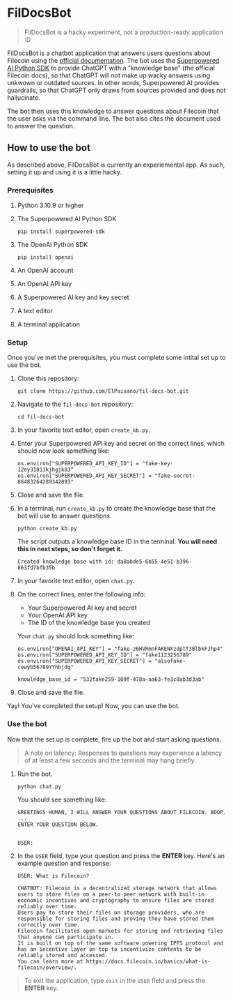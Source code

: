 # FilDocsBot

> FilDocsBot is a hacky experiment, not a production-ready application :D

FilDocsBot is a chatbot application that answers users questions about Filecoin using the [official documentation](https://docs.filecoin.io/). 
The bot uses the [Superpowered AI Python SDK](https://github.com/SuperpoweredAI/superpowered-python-sdk) to provide ChatGPT with a "knowledge base" (the official Filecoin docs),
so that ChatGPT will not make up wacky answers using unkwown or outdated sources. In other words, Superpowered AI provides guardrails, so that ChatGPT only draws from sources provided and does not hallucinate. 

The bot then uses this knowledge to answer questions about Filecoin that the user asks via the command line. The bot also cites the document used to answer the question.

## How to use the bot

As described above, FilDocsBot is currently an experiemental app. As such, setting it up and using it is a little hacky.

### Prerequisites

1. Python 3.10.9 or higher

1. The Superpowered AI Python SDK

    ```shell
    pip install superpowered-sdk
    ```
    
1. The OpenAI Python SDK

    ```shell
    pip install openai
    ```
    
1. An OpenAI account 

1. An OpenAI API key

1. A Superpowered AI key and key secret

1. A text editor 

1. A terminal application

### Setup

Once you've met the prerequisites, you must complete some intital set up to use the bot.

1. Clone this repository:

   ```shell
   git clone https://github.com/ElPaisano/fil-docs-bot.git
   ```
   
1. Navigate to the `fil-docs-bot` repository:

   ```shell
   cd fil-docs-bot
   ```
   
1. In your favorite text editor, open `create_kb.py`.

1. Enter your Superpowered API key and secret on the correct lines, which should now look something like:

   ```shell
   os.environ["SUPERPOWERED_API_KEY_ID"] = "fake-key-12ey31811kjhgjk03"
   os.environ["SUPERPOWERED_API_KEY_SECRET"] = "fake-secret-86483264289342893"
   ```
   
1. Close and save the file.

1. In a terminal, run `create_kb.py` to create the knowledge base that the bot will use to answer questions.

   ```shell
   python create_kb.py
   ```
   
   The script outputs a knowledge base ID in the terminal. **You will need this in next steps, so don't forget it.**
   
   ```shell
   Created knowledge base with id: da8abde5-6b55-4e51-b396-863fd7bfb35b
   ```

1. In your favorite text editor, open `chat.py`.

1. On the correct lines, enter the following info:

   - Your Superpowered AI key and secret
   - Your OpenAI API key
   - The ID of the knowledge base you created

   Your `chat.py` should look something like:
   
   ```shell
   os.environ["OPENAI_API_KEY"] = "fake-z6HVRmnFAKENXzdptT3BlbkFJhp4"
   os.environ["SUPERPOWERED_API_KEY_ID"] = "fake1123256789"
   os.environ["SUPERPOWERED_API_KEY_SECRET"] = "alsofake-cewyb56789YYhbjdg"

   knowledge_base_id = "532fake259-109f-478a-aa63-fe3c0ab3d3ab"
   ```

1. Close and save the file.

Yay! You've completed the setup! Now, you can use the bot.

### Use the bot

Now that the set up is complete, fire up the bot and start asking questions. 

> A note on latency: Responses to questions may experience a latency of at least a few seconds and the terminal may hang briefly.

1. Run the bot.

   ```shell
   python chat.py
   ```
   
   You should see something like:
   
   ```shell
   GREETINGS HUMAN, I WILL ANSWER YOUR QUESTIONS ABOUT FILECOIN. BOOP.
   ...
   ENTER YOUR QUESTION BELOW.


   USER: 
   ```
1. In the `USER` field, type your question and press the **ENTER** key. Here's an example question and response:

   ```shell
   USER: What is Filecoin?

   CHATBOT: Filecoin is a decentralized storage network that allows users to store files on a peer-to-peer network with built-in economic incentives and cryptography to ensure files are stored reliably over time. 
   Users pay to store their files on storage providers, who are responsible for storing files and proving they have stored them correctly over time. 
   Filecoin facilitates open markets for storing and retrieving files that anyone can participate in. 
   It is built on top of the same software powering IPFS protocol and has an incentive layer on top to incentivize contents to be reliably stored and accessed. 
   You can learn more at https://docs.filecoin.io/basics/what-is-filecoin/overview/.
   ```

> To exit the application, type `exit` in the `USER` field and press the **ENTER** key.

